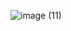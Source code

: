 ![image (11)](https://github.com/aiotv1/Aioplayer.io/assets/132507643/71f6c303-014a-48c0-8a15-b6bea58e1626)
